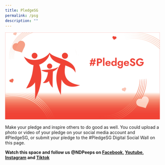 ```yaml
---
title: PledgeSG
permalink: /psg
description: ""
---
```



![](/images/PledgeSG%20Image%2020May2022%2012pm.jpg)

Make your pledge and inspire others to do good as well. You could upload a photo or video of your pledge on your social media account and #PledgeSG, or submit your pledge to the #PledgeSG Digital Social Wall on this page.

**Watch this space and follow us @NDPeeps on [Facebook](https://www.facebook.com/NDPeeps), [Youtube](https://www.youtube.com/user/NDPeeps), [Instagram](https://www.instagram.com/ndpeeps/?hl=en) and [Tiktok](https://www.tiktok.com/@ndpeeps?lang=en)**